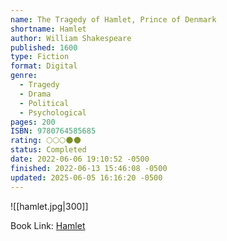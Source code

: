 ```yaml
---
name: The Tragedy of Hamlet, Prince of Denmark
shortname: Hamlet
author: William Shakespeare
published: 1600
type: Fiction
format: Digital
genre:
  - Tragedy
  - Drama
  - Political
  - Psychological
pages: 200
ISBN: 9780764585685
rating: 🌕🌕🌕🌑🌑
status: Completed
date: 2022-06-06 19:10:52 -0500
finished: 2022-06-13 15:46:08 -0500
updated: 2025-06-05 16:16:20 -0500
---
```


![[hamlet.jpg|300]]

Book Link: [Hamlet](https://www.goodreads.com/book/show/1420.Hamlet)

